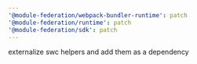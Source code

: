```yaml
---
'@module-federation/webpack-bundler-runtime': patch
'@module-federation/runtime': patch
'@module-federation/sdk': patch
---
```


externalize swc helpers and add them as a dependency
